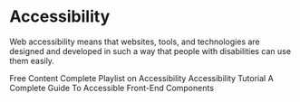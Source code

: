 # Accessibility
Web accessibility means that websites, tools, and technologies are designed and developed in such a way that people with disabilities can use them easily.

<ResourceGroupTitle>Free Content</ResourceGroupTitle>
<BadgeLink badgeText='Watch' href='https://youtube.com/playlist?list=PLNYkxOF6rcICWx0C9LVWWVqvHlYJyqw7g'>Complete Playlist on Accessibility</BadgeLink>
<BadgeLink badgeText='Read' colorScheme='yellow' href='https://www.w3schools.com/accessibility/index.php'>Accessibility Tutorial
</BadgeLink>
<BadgeLink badgeText='Read' colorScheme='yellow' href='https://www.smashingmagazine.com/2021/03/complete-guide-accessible-front-end-components/'>A Complete Guide To Accessible Front-End Components</BadgeLink>
